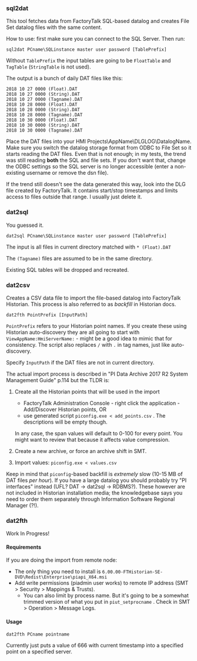### sql2dat

This tool fetches data from FactoryTalk SQL-based datalog and creates File Set datalog files with the same content.

How to use: first make sure you can connect to the SQL Server. Then run:

```
sql2dat PCname\SQLinstance master user password [TablePrefix]
```

Without `TablePrefix` the input tables are going to be `FloatTable` and `TagTable` (`StringTable` is not used).

The output is a bunch of daily DAT files like this:

```
2018 10 27 0000 (Float).DAT
2018 10 27 0000 (String).DAT
2018 10 27 0000 (Tagname).DAT
2018 10 28 0000 (Float).DAT
2018 10 28 0000 (String).DAT
2018 10 28 0000 (Tagname).DAT
2018 10 30 0000 (Float).DAT
2018 10 30 0000 (String).DAT
2018 10 30 0000 (Tagname).DAT
```

Place the DAT files into your HMI Projects\AppName\DLGLOG\DatalogName. Make sure you switch the datalog storage format from ODBC to File Set so it starts reading the DAT files. Even that is not enough; in my tests, the trend was still reading **both** the SQL and file sets. If you don't want that, change the ODBC settings so the SQL server is no longer accessible (enter a non-existing username or remove the dsn file).

If the trend still doesn't see the data generated this way, look into the DLG file created by FactoryTalk. It contains start/stop timestamps and limits access to files outside that range. I usually just delete it.

### dat2sql

You guessed it.

```
dat2sql PCname\SQLinstance master user password [TablePrefix]
```

The input is all files in current directory matched with `* (Float).DAT`

The `(Tagname)` files are assumed to be in the same directory.

Existing SQL tables will be dropped and recreated.

### dat2csv

Creates a CSV data file to import the file-based datalog into FactoryTalk Historian. This process is also referred to as *backfill* in Historian docs.

```
dat2fth PointPrefix [InputPath]
```

`PointPrefix` refers to your Historian point names. If you create these using Historian auto-discovery they are all going to start with `ViewAppName:HmiServerName:` - might be a good idea to mimic that for consistency. The script also replaces `/` with `.` in tag names, just like auto-discovery.

Specify `InputPath` if the DAT files are not in current directory.

The actual import process is described in "PI Data Archive 2017 R2 System Management Guide" p.114 but the TLDR is:

1. Create all the Historian points that will be used in the import

   - FactoryTalk Administration Console - right click the application - Add/Discover Historian points, OR
   - use generated script `piconfig.exe < add_points.csv` . The descriptions will be empty though.

   In any case, the span values will default to 0-100 for every point. You might want to review that because it affects value compression.

2. Create a new archive, or force an archive shift in SMT.

3. Import values: `piconfig.exe < values.csv`

Keep in mind that `piconfig`-based backfill is *extremely* slow (10-15 MB of DAT files *per hour*). If you have a large datalog you should probably try "PI interfaces" instead (UFL? DAT -> dat2sql -> RDBMS?). These however are not included in Historian installation media; the knowledgebase says you need to order them separately through Information Software Regional Manager (?!).

### dat2fth

Work In Progress!

#### Requirements

If you are doing the import from remote node:

- The only thing you need to install is `6.00.00-FTHistorian-SE-DVD\Redist\Enterprise\piapi_X64.msi`
- Add write permissions (piadmin user works) to remote IP address (SMT > Security > Mappings & Trusts).
  - You can also limit by process name. But it's going to be a somewhat trimmed version of what you put in `piut_setprocname` . Check in SMT > Operation > Message Logs.

#### Usage

```
dat2fth PCname pointname
```

 Currently just puts a value of 666 with current timestamp into a specified point on a specified server.